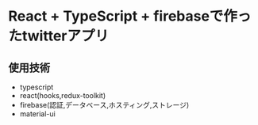 # React + TypeScript + firebaseで作ったtwitterアプリ

## 使用技術
- typescript
- react(hooks,redux-toolkit)
- firebase(認証,データベース,ホスティング,ストレージ)
- material-ui
